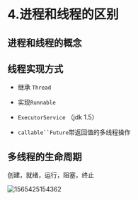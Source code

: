 # 4.进程和线程的区别

## 进程和线程的概念

## 线程实现方式

* 继承 `Thread`

* 实现`Runnable`

* `ExecutorService` （jdk 1.5）

* `callable``Future`带返回值的多线程操作

## 多线程的生命周期

创建，就绪，运行，阻塞，终止

![1565425154362](img/thread_life_cycle.png)